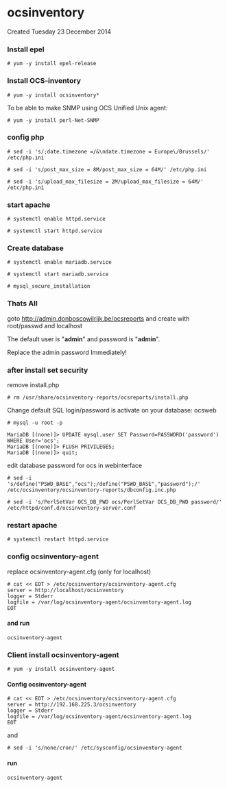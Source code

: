 # ocsinventory
Created Tuesday 23 December 2014

### Install epel

``# yum -y install epel-release``

### Install OCS-inventory

``# yum -y install ocsinventory*``

To be able to make SNMP using OCS Unified Unix agent:

``# yum -y install perl-Net-SNMP``

### config php

``# sed -i 's/;date.timezone =/&\ndate.timezone = Europe\/Brussels/' /etc/php.ini``

``# sed -i 's/post_max_size = 8M/post_max_size = 64M/' /etc/php.ini``

``# sed -i 's/upload_max_filesize = 2M/upload_max_filesize = 64M/' /etc/php.ini``


### start apache

``# systemctl enable httpd.service``

``# systemctl start httpd.service``

### Create database

``# systemctl enable mariadb.service``

``# systemctl start mariadb.service``

``# mysql_secure_installation``

### Thats All
goto <http://admin.donboscowilrijk.be/ocsreports> and create with root/passwd and localhost

The default user is "**admin**" and password is "**admin**".

Replace the admin password Immediately!

### after install set security
remove install.php

``# rm /usr/share/ocsinventory-reports/ocsreports/install.php`` 

Change default SQL login/password is activate on your database: ocsweb

``# mysql -u root -p``

	MariaDB [(none)]> UPDATE mysql.user SET Password=PASSWORD('password') WHERE User='ocs';
	MariaDB [(none)]> FLUSH PRIVILEGES;
	MariaDB [(none)]> quit;


edit database password for ocs in webinterface

``# sed -i 's/define("PSWD_BASE","ocs");/define("PSWD_BASE","password");/' /etc/ocsinventory/ocsinventory-reports/dbconfig.inc.php``

``# sed -i 's/PerlSetVar OCS_DB_PWD ocs/PerlSetVar OCS_DB_PWD password/' /etc/httpd/conf.d/ocsinventory-server.conf``

### restart apache
``# systemctl restart httpd.service``

### config ocsinventory-agent
replace ocsinventory-agent.cfg (only for localhost)

	# cat << EOT > /etc/ocsinventory/ocsinventory-agent.cfg 
	server = http://localhost/ocsinventory
	logger = Stderr
	logfile = /var/log/ocsinventory-agent/ocsinventory-agent.log
	EOT


#### and run

``ocsinventory-agent``


### Client install ocsinventory-agent

``# yum -y install ocsinventory-agent``

#### Config ocsinventory-agent

	# cat << EOT > /etc/ocsinventory/ocsinventory-agent.cfg
	server = http://192.168.225.3/ocsinventory
	logger = Stderr
	logfile = /var/log/ocsinventory-agent/ocsinventory-agent.log
	EOT


and 

``# sed -i 's/none/cron/' /etc/sysconfig/ocsinventory-agent``

#### run

``ocsinventory-agent``

